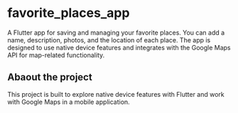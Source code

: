 # favorite_places_app

A Flutter app for saving and managing your favorite places. You can add a name, description, photos, and the location of each place. The app is designed to use native device features and integrates with the Google Maps API for map-related functionality.

## Abaout the project

This project is built to explore native device features with Flutter and work with Google Maps in a mobile application.


